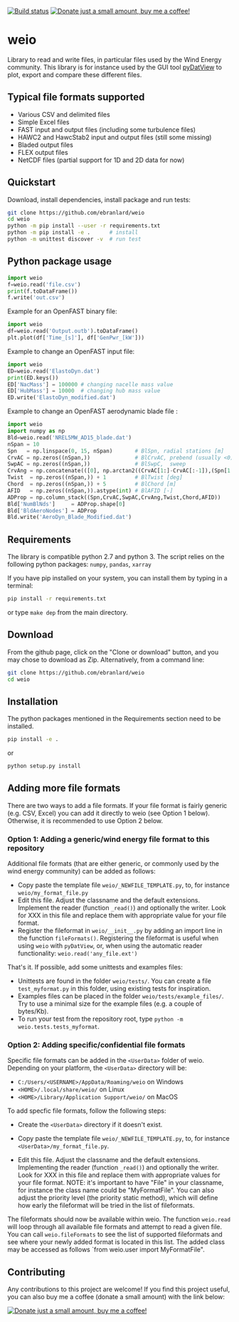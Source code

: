 [![Build status](https://github.com/ebranlard/weio/workflows/Tests/badge.svg)](https://github.com/ebranlard/weio/actions?query=workflow%3A%22Tests%22)
<a href="https://www.buymeacoffee.com/hTpOQGl" rel="nofollow"><img alt="Donate just a small amount, buy me a coffee!" src="https://warehouse-camo.cmh1.psfhosted.org/1c939ba1227996b87bb03cf029c14821eab9ad91/68747470733a2f2f696d672e736869656c64732e696f2f62616467652f446f6e6174652d4275792532306d6525323061253230636f666665652d79656c6c6f77677265656e2e737667"></a>

# weio

Library to read and write files, in particular files used by the Wind Energy community. 
This library is for instance used by the GUI tool [pyDatView](https://github.com/ebranlard/pydatview/) to plot, export and compare these different files. 

## Typical file formats supported
- Various CSV and delimited files
- Simple Excel files
- FAST input and output files (including some turbulence files)
- HAWC2 and HawcStab2 input and output files (still some missing)
- Bladed output files
- FLEX output files
- NetCDF files (partial support for 1D and 2D data for now)


## Quickstart
Download, install dependencies, install package and run tests:
```bash
git clone https://github.com/ebranlard/weio
cd weio
python -m pip install --user -r requirements.txt  
python -m pip install -e .      # install
python -m unittest discover -v  # run test
```

## Python package usage
```python
import weio 
f=weio.read('file.csv')
print(f.toDataFrame())
f.write('out.csv')
```
Example for an OpenFAST binary file:
```python
import weio 
df=weio.read('Output.outb').toDataFrame()
plt.plot(df['Time_[s]'], df['GenPwr_[kW']))
```
Example to change an OpenFAST input file:
```python
import weio 
ED=weio.read('ElastoDyn.dat')
print(ED.keys())
ED['NacMass'] = 100000 # changing nacelle mass value
ED['HubMass'] = 10000  # changing hub mass value
ED.write('ElastoDyn_modified.dat')
```
Example to change an OpenFAST aerodynamic blade file :
```python
import weio
import numpy as np
Bld=weio.read('NREL5MW_AD15_blade.dat')
nSpan = 10
Spn   = np.linspace(0, 15, nSpan)       # BlSpn, radial stations [m]
CrvAC = np.zeros((nSpan,))              # BlCrvAC, prebend (usually <0) [m]
SwpAC = np.zeros((nSpan,))              # BlSwpC,  sweep                [m]
CrvAng = np.concatenate(([0], np.arctan2((CrvAC[1:]-CrvAC[:-1]),(Spn[1:]-Spn[:-1]))*180/np.pi))
Twist  = np.zeros((nSpan,)) + 1         # BlTwist [deg]
Chord  = np.zeros((nSpan,)) + 5         # BlChord [m]
AFID   = np.zeros((nSpan,)).astype(int) # BlAFID [-]
ADProp = np.column_stack((Spn,CrvAC,SwpAC,CrvAng,Twist,Chord,AFID))
Bld['NumBlNds']     = ADProp.shape[0]
Bld['BldAeroNodes'] = ADProp
Bld.write('AeroDyn_Blade_Modified.dat')
```

## Requirements
The library is compatible python 2.7 and python 3.
The script relies on the following python packages: `numpy`, `pandas`, `xarray`

If you have pip installed on your system, you can install them by typing in a terminal: 
```bash
pip install -r requirements.txt
```
or type `make dep` from the main directory.


## Download 
From the github page, click on the "Clone or download" button, and you may chose to download as Zip.
Alternatively, from a command line:
```bash
git clone https://github.com/ebranlard/weio
cd weio
```

## Installation
The python packages mentioned in the Requirements section need to be installed.
```bash
pip install -e .
```
or
```bash
python setup.py install
```


## Adding more file formats
There are two ways to add a file formats. If your file format is fairly generic (e.g. CSV, Excel) you can add it directly to weio (see Option 1 below). Otherwise, it is recommended to use Option 2 below. 

### Option 1: Adding a generic/wind energy file format to this repository
Additional file formats (that are either generic, or commonly used by the wind energy community) can be added as follows: 

- Copy paste the template file `weio/_NEWFILE_TEMPLATE.py`, to, for instance `weio/my_format_file.py`
- Edit this file.  Adjust the classname and the default extensions. Implement the reader (function `_read()`) and optionally the writer. Look for XXX in this file and replace them with appropriate value for your file format.
- Register the fileformat in `weio/__init__.py` by adding an import line in the function `fileFormats()`.
Registering the fileformat is useful when using `weio` with `pyDatView`, or, when using the automatic reader functionality: `weio.read('any_file.ext')` 

That's it. If possible, add some unittests and examples files:

-  Unittests are found in the folder `weio/tests/`. You can create a file `test_myformat.py` in this folder, using existing tests for inspiration. 
- Examples files can be placed in the folder `weio/tests/example_files/`. Try to use a minimal size for the example files (e.g. a couple of bytes/Kb). 
- To run your test from the repository root, type `python -m weio.tests.tests_myformat`. 

### Option 2: Adding specific/confidential file formats
Specific file formats can be added in the `<UserData>` folder of weio.
Depending on your platform, the `<UserData>` directory will be:

- `C:/Users/<USERNAME>/AppData/Roaming/weio` on Windows
- `<HOME>/.local/share/weio/` on Linux
- `<HOME>/Library/Application Support/weio/` on MacOS

To add specfic file formats, follow the following steps:

- Create the `<UserData>` directory if it doesn't exist.

- Copy paste the template file `weio/_NEWFILE_TEMPLATE.py`, to, for instance `<UserData>/my_format_file.py`. 

- Edit this file.  Adjust the classname and the default extensions. Implementing the reader (function `_read()`) and optionally the writer. Look for XXX in this file and replace them with appropriate values for your file format. NOTE: it's important to have "File" in your classname, for instance the class name could be "MyFormatFile". You can also adjust the priority level (the priority static method), which will define how early the fileformat will be tried in the list of fileformats.

The fileformats should now be available within weio. The function `weio.read` will loop through all available file formats and attempt to read a given file. You can call `weio.fileFormats` to see the list of supported fileformats and see where your newly added format is located in this list. The added class may be accessed as follows `from weio.user import MyFormatFile". 


## Contributing
Any contributions to this project are welcome! If you find this project useful, you can also buy me a coffee (donate a small amount) with the link below:


<a href="https://www.buymeacoffee.com/hTpOQGl" rel="nofollow"><img alt="Donate just a small amount, buy me a coffee!" src="https://warehouse-camo.cmh1.psfhosted.org/1c939ba1227996b87bb03cf029c14821eab9ad91/68747470733a2f2f696d672e736869656c64732e696f2f62616467652f446f6e6174652d4275792532306d6525323061253230636f666665652d79656c6c6f77677265656e2e737667"></a>



